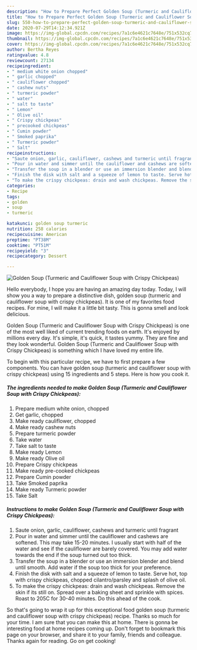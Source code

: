```yaml
---
description: "How to Prepare Perfect Golden Soup (Turmeric and Cauliflower Soup with Crispy Chickpeas)"
title: "How to Prepare Perfect Golden Soup (Turmeric and Cauliflower Soup with Crispy Chickpeas)"
slug: 550-how-to-prepare-perfect-golden-soup-turmeric-and-cauliflower-soup-with-crispy-chickpeas
date: 2020-07-29T14:12:34.921Z
image: https://img-global.cpcdn.com/recipes/7a1c6e4621c7648e/751x532cq70/golden-soup-turmeric-and-cauliflower-soup-with-crispy-chickpeas-recipe-main-photo.jpg
thumbnail: https://img-global.cpcdn.com/recipes/7a1c6e4621c7648e/751x532cq70/golden-soup-turmeric-and-cauliflower-soup-with-crispy-chickpeas-recipe-main-photo.jpg
cover: https://img-global.cpcdn.com/recipes/7a1c6e4621c7648e/751x532cq70/golden-soup-turmeric-and-cauliflower-soup-with-crispy-chickpeas-recipe-main-photo.jpg
author: Bertha Reyes
ratingvalue: 4.8
reviewcount: 27134
recipeingredient:
- " medium white onion chopped"
- " garlic chopped"
- " cauliflower chopped"
- " cashew nuts"
- " turmeric powder"
- " water"
- " salt to taste"
- " Lemon"
- " Olive oil"
- " Crispy chickpeas"
- " precooked chickpeas"
- " Cumin powder"
- " Smoked paprika"
- " Turmeric powder"
- " Salt"
recipeinstructions:
- "Saute onion, garlic, cauliflower, cashews and turmeric until fragrant"
- "Pour in water and simmer until the cauliflower and cashews are softened. This may take 15-20 minutes. I usually start with half of the water and see if the cauliflower are barely covered. You may add water towards the end if the soup turned out too thick."
- "Transfer the soup in a blender or use an immersion blender and blend until smooth. Add water if the soup too thick for your preference."
- "Finish the disk with salt and a squeeze of lemon to taste. Serve hot, top with crispy chickpeas, chopped cilantro/parsley and splash of olive oil."
- "To make the crispy chickpeas: drain and wash chickpeas. Remove the skin if its still on. Spread over a baking sheet and sprinkle with spices. Roast to 205C for 30-40 minutes. Do this ahead of the cook."
categories:
- Recipe
tags:
- golden
- soup
- turmeric

katakunci: golden soup turmeric 
nutrition: 258 calories
recipecuisine: American
preptime: "PT38M"
cooktime: "PT51M"
recipeyield: "3"
recipecategory: Dessert

---
```



![Golden Soup (Turmeric and Cauliflower Soup with Crispy Chickpeas)](https://img-global.cpcdn.com/recipes/7a1c6e4621c7648e/751x532cq70/golden-soup-turmeric-and-cauliflower-soup-with-crispy-chickpeas-recipe-main-photo.jpg)

Hello everybody, I hope you are having an amazing day today. Today, I will show you a way to prepare a distinctive dish, golden soup (turmeric and cauliflower soup with crispy chickpeas). It is one of my favorites food recipes. For mine, I will make it a little bit tasty. This is gonna smell and look delicious.



Golden Soup (Turmeric and Cauliflower Soup with Crispy Chickpeas) is one of the most well liked of current trending foods on earth. It's enjoyed by millions every day. It's simple, it's quick, it tastes yummy. They are fine and they look wonderful. Golden Soup (Turmeric and Cauliflower Soup with Crispy Chickpeas) is something which I have loved my entire life.


To begin with this particular recipe, we have to first prepare a few components. You can have golden soup (turmeric and cauliflower soup with crispy chickpeas) using 15 ingredients and 5 steps. Here is how you cook it.

<!--inarticleads1-->

##### The ingredients needed to make Golden Soup (Turmeric and Cauliflower Soup with Crispy Chickpeas):

1. Prepare  medium white onion, chopped
1. Get  garlic, chopped
1. Make ready  cauliflower, chopped
1. Make ready  cashew nuts
1. Prepare  turmeric powder
1. Take  water
1. Take  salt to taste
1. Make ready  Lemon
1. Make ready  Olive oil
1. Prepare  Crispy chickpeas
1. Make ready  pre-cooked chickpeas
1. Prepare  Cumin powder
1. Take  Smoked paprika
1. Make ready  Turmeric powder
1. Take  Salt




<!--inarticleads2-->

##### Instructions to make Golden Soup (Turmeric and Cauliflower Soup with Crispy Chickpeas):

1. Saute onion, garlic, cauliflower, cashews and turmeric until fragrant
1. Pour in water and simmer until the cauliflower and cashews are softened. This may take 15-20 minutes. I usually start with half of the water and see if the cauliflower are barely covered. You may add water towards the end if the soup turned out too thick.
1. Transfer the soup in a blender or use an immersion blender and blend until smooth. Add water if the soup too thick for your preference.
1. Finish the disk with salt and a squeeze of lemon to taste. Serve hot, top with crispy chickpeas, chopped cilantro/parsley and splash of olive oil.
1. To make the crispy chickpeas: drain and wash chickpeas. Remove the skin if its still on. Spread over a baking sheet and sprinkle with spices. Roast to 205C for 30-40 minutes. Do this ahead of the cook.




So that's going to wrap it up for this exceptional food golden soup (turmeric and cauliflower soup with crispy chickpeas) recipe. Thanks so much for your time. I am sure that you can make this at home. There is gonna be interesting food at home recipes coming up. Don't forget to bookmark this page on your browser, and share it to your family, friends and colleague. Thanks again for reading. Go on get cooking!
